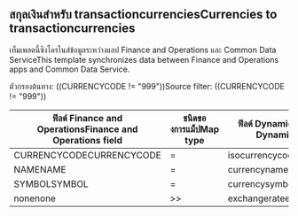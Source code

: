 ## <a name="currencies-to-transactioncurrencies"></a><span data-ttu-id="31adf-101">สกุลเงินสำหรับ transactioncurrencies</span><span class="sxs-lookup"><span data-stu-id="31adf-101">Currencies to transactioncurrencies</span></span>

<span data-ttu-id="31adf-102">เท็มเพลตนี้ซิงโครไนส์ข้อมูลระหว่างแอป Finance and Operations และ Common Data Service</span><span class="sxs-lookup"><span data-stu-id="31adf-102">This template synchronizes data between Finance and Operations apps and Common Data Service.</span></span>

<span data-ttu-id="31adf-103">ตัวกรองต้นทาง: ((CURRENCYCODE != "999"))</span><span class="sxs-lookup"><span data-stu-id="31adf-103">Source filter: ((CURRENCYCODE != "999"))</span></span>

<span data-ttu-id="31adf-104">ฟิลด์ Finance and Operations</span><span class="sxs-lookup"><span data-stu-id="31adf-104">Finance and Operations field</span></span> | <span data-ttu-id="31adf-105">ชนิดของการแม็ป</span><span class="sxs-lookup"><span data-stu-id="31adf-105">Map type</span></span> | <span data-ttu-id="31adf-106">ฟิลด์ Dynamics 365 อื่นๆ</span><span class="sxs-lookup"><span data-stu-id="31adf-106">Other Dynamics 365 field</span></span> | <span data-ttu-id="31adf-107">ค่าเริ่มต้น</span><span class="sxs-lookup"><span data-stu-id="31adf-107">Default value</span></span>
---|---|---|---
<span data-ttu-id="31adf-108">CURRENCYCODE</span><span class="sxs-lookup"><span data-stu-id="31adf-108">CURRENCYCODE</span></span> | = | <span data-ttu-id="31adf-109">isocurrencycode</span><span class="sxs-lookup"><span data-stu-id="31adf-109">isocurrencycode</span></span> | 
<span data-ttu-id="31adf-110">NAME</span><span class="sxs-lookup"><span data-stu-id="31adf-110">NAME</span></span> | = | <span data-ttu-id="31adf-111">currencyname</span><span class="sxs-lookup"><span data-stu-id="31adf-111">currencyname</span></span> | 
<span data-ttu-id="31adf-112">SYMBOL</span><span class="sxs-lookup"><span data-stu-id="31adf-112">SYMBOL</span></span> | = | <span data-ttu-id="31adf-113">currencysymbol</span><span class="sxs-lookup"><span data-stu-id="31adf-113">currencysymbol</span></span> | 
<span data-ttu-id="31adf-114">none</span><span class="sxs-lookup"><span data-stu-id="31adf-114">none</span></span> | >> | <span data-ttu-id="31adf-115">exchangerate</span><span class="sxs-lookup"><span data-stu-id="31adf-115">exchangerate</span></span> | <span data-ttu-id="31adf-116">1</span><span class="sxs-lookup"><span data-stu-id="31adf-116">1</span></span>
